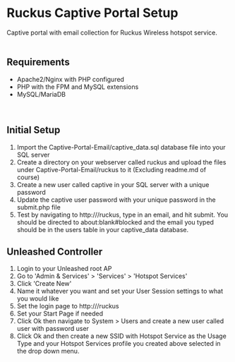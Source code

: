 # Ruckus Captive Portal Setup
Captive portal with email collection for Ruckus Wireless hotspot service.
<br><br>
## Requirements
- Apache2/Nginx with PHP configured<br>
- PHP with the FPM and MySQL extensions<br>
- MySQL/MariaDB<br>
<br>

## Initial Setup
1) Import the Captive-Portal-Email/captive_data.sql database file into your SQL server <br>
2) Create a directory on your webserver called ruckus and upload the files under Captive-Portal-Email/ruckus to it (Excluding readme.md of course) <br>
2) Create a new user called captive in your SQL server with a unique password <br>
3) Update the captive user password with your unique password in the submit.php file
4) Test by navigating to http://<WebServerAddress>/ruckus, type in an email, and hit submit. You should be directed to about:blank#blocked and the email you typed should be in the users table in your captive_data database.  <br>

## Unleashed Controller
1) Login to your Unleashed root AP<br>
2) Go to 'Admin & Services' > 'Services' > 'Hotspot Services'<br>
3) Click 'Create New'<br>
4) Name it whatever you want and set your User Session settings to what you would like<br>
5) Set the login page to http://<WebServerAddress>/ruckus<br>
6) Set your Start Page if needed <br>
7) Click Ok then navigate to System > Users and create a new user called user with password user <br>
8) Click Ok and then create a new SSID with Hotspot Service as the Usage Type and your Hotspot Services profile you created above selected in the drop down menu. <br>
